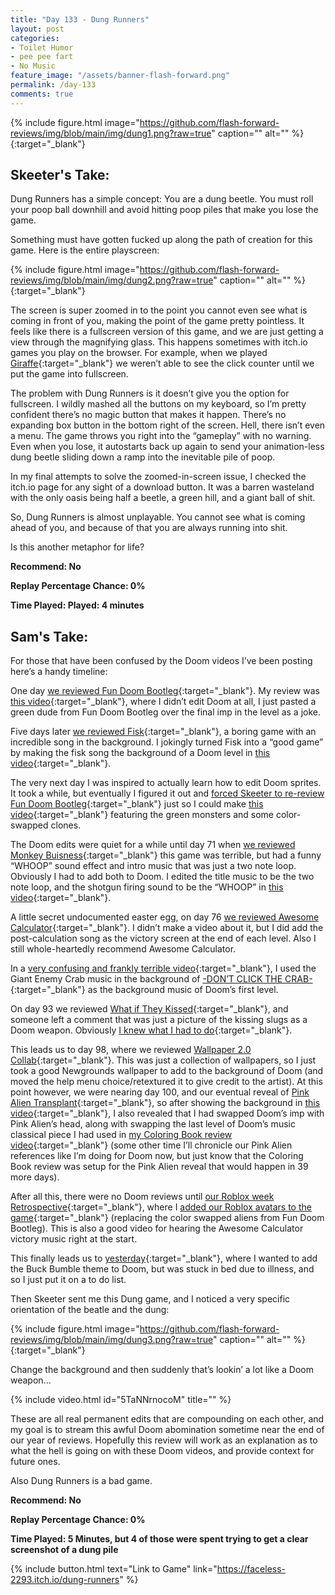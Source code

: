 ```yaml
---
title: "Day 133 - Dung Runners"
layout: post
categories:
- Toilet Humor
- pee pee fart
- No Music
feature_image: "/assets/banner-flash-forward.png"
permalink: /day-133
comments: true
---
```


{% include figure.html image="https://github.com/flash-forward-reviews/img/blob/main/img/dung1.png?raw=true" caption="" alt="" %}{:target="_blank"}

## Skeeter's Take:

Dung Runners has a simple concept: You are a dung beetle. You must roll your poop ball downhill and avoid hitting poop piles that make you lose the game. 

Something must have gotten fucked up along the path of creation for this game. Here is the entire playscreen: 

{% include figure.html image="https://github.com/flash-forward-reviews/img/blob/main/img/dung2.png?raw=true" caption="" alt="" %}{:target="_blank"}

The screen is super zoomed in to the point you cannot even see what is coming in front of you, making the point of the game pretty pointless. It feels like there is a fullscreen version of this game, and we are just getting a view through the magnifying glass. This happens sometimes with itch.io games you play on the browser. For example, when we played [Giraffe](https://flash-forward-reviews.github.io/day-11){:target="_blank"} we weren’t able to see the click counter until we put the game into fullscreen. 

The problem with Dung Runners is it doesn’t give you the option for fullscreen. I wildly mashed all the buttons on my keyboard, so I’m pretty confident there’s no magic button that makes it happen. There’s no expanding box button in the bottom right of the screen. Hell, there isn’t even a menu. The game throws you right into the “gameplay” with no warning. Even when you lose, it autostarts back up again to send your animation-less dung beetle sliding down a ramp into the inevitable pile of poop. 

In my final attempts to solve the zoomed-in-screen issue, I checked the itch.io page for any sight of a download button. It was a barren wasteland with the only oasis being half a beetle, a green hill, and a giant ball of shit. 

So, Dung Runners is almost unplayable. You cannot see what is coming ahead of you, and because of that you are always running into shit. 

Is this another metaphor for life? 

**Recommend: No**

**Replay Percentage Chance: 0%**

**Time Played: Played: 4 minutes**

## Sam's Take:

For those that have been confused by the Doom videos I’ve been posting here’s a handy timeline:

One day [we reviewed Fun Doom Bootleg](https://flash-forward-reviews.github.io/day-52){:target="_blank"}. My review was [this video](https://www.youtube.com/watch?v=msHMsDu5zl4){:target="_blank"}, where I didn’t edit Doom at all, I just pasted a green dude from Fun Doom Bootleg over the final imp in the level as a joke.

Five days later [we reviewed Fisk](https://flash-forward-reviews.github.io/day-57){:target="_blank"}, a boring game with an incredible song in the background. I jokingly turned Fisk into a “good game” by making the fisk song the background of a Doom level in [this video](https://www.youtube.com/watch?v=wlAuz5B99vk){:target="_blank"}.


The very next day I was inspired to actually learn how to edit Doom sprites. It took a while, but eventually I figured it out and [forced Skeeter to re-review Fun Doom Bootleg](https://flash-forward-reviews.github.io/day-58){:target="_blank"} just so I could make [this video](https://www.youtube.com/watch?v=psbyyxxSWUs){:target="_blank"} featuring the green monsters and some color-swapped clones.

The Doom edits were quiet for a while until day 71 when [we reviewed Monkey Buisness](https://flash-forward-reviews.github.io/day-71){:target="_blank"} this game was terrible, but had a funny “WHOOP” sound effect and intro music that was just a two note loop. Obviously I had to add both to Doom. I edited the title music to be the two note loop, and the shotgun firing sound to be the “WHOOP” in [this video](https://www.youtube.com/watch?v=sqRuM4A4t00){:target="_blank"}.

A little secret undocumented easter egg, on day 76 [we reviewed Awesome Calculator](https://flash-forward-reviews.github.io/day-76){:target="_blank"}. I didn’t make a video about it, but I did add the post-calculation song as the victory screen at the end of each level. Also I still whole-heartedly recommend Awesome Calculator.

In a [very confusing and frankly terrible video](https://www.youtube.com/watch?v=zTxuzkJ_fnU){:target="_blank"}, I used the Giant Enemy Crab music in the background of [-DON’T CLICK THE CRAB-](https://flash-forward-reviews.github.io/day-89){:target="_blank"} as the background music of Doom’s first level.

On day 93 we reviewed [What if They Kissed](https://flash-forward-reviews.github.io/day-93){:target="_blank"}, and someone left a comment that was just a picture of the kissing slugs as a Doom weapon. Obviously [I knew what I had to do](https://www.youtube.com/watch?v=biCzb-PaDWE){:target="_blank"}.

This leads us to day 98, where we reviewed [Wallpaper 2.0 Collab](https://flash-forward-reviews.github.io/day-98){:target="_blank"}. This was just a collection of wallpapers, so I just took a good Newgrounds wallpaper to add to the background of Doom (and moved the help menu choice/retextured it to give credit to the artist). At this point however, we were nearing day 100, and our eventual reveal of [Pink Alien Transplant](https://flash-forward-reviews.github.io/day-100){:target="_blank"}, so after showing the background in [this video](https://www.youtube.com/watch?v=mSJivrNE0t4){:target="_blank"}, I also revealed that I had swapped Doom’s imp with Pink Alien’s head, along with swapping the last level of Doom’s music classical piece I had used in [my Coloring Book review video](https://www.youtube.com/watch?v=LEva0guZEfE){:target="_blank"} (some other time I’ll chronicle our Pink Alien references like I’m doing for Doom now, but just know that the Coloring Book review was setup for the Pink Alien reveal that would happen in 39 more days).

After all this, there were no Doom reviews until [our Roblox week Retrospective](https://flash-forward-reviews.github.io/day-125){:target="_blank"}, where I [added our Roblox avatars to the game](https://www.youtube.com/watch?v=EZoPpgxZvfo){:target="_blank"} (replacing the color swapped aliens from Fun Doom Bootleg). This is also a good video for hearing the Awesome Calculator victory music right at the start.

This finally leads us to [yesterday](https://flash-forward-reviews.github.io/day-132){:target="_blank"}, where I wanted to add the Buck Bumble theme to Doom, but was stuck in bed due to illness, and so I just put it on a to do list.

Then Skeeter sent me this Dung game, and I noticed a very specific orientation of the beatle and the dung:

{% include figure.html image="https://github.com/flash-forward-reviews/img/blob/main/img/dung3.png?raw=true" caption="" alt="" %}{:target="_blank"}

Change the background and then suddenly that’s lookin’ a lot like a Doom weapon...

{% include video.html id="5TaNNrnocoM" title="" %}

These are all real permanent edits that are compounding on each other, and my goal is to stream this awful Doom abomination sometime near the end of our year of reviews. Hopefully this review will work as an explanation as to what the hell is going on with these Doom videos, and provide context for future ones.

Also Dung Runners is a bad game.

**Recommend: No**

**Replay Percentage Chance: 0%**

**Time Played: 5 Minutes, but 4 of those were spent trying to get a clear screenshot of a dung pile**

{% include button.html text="Link to Game" link="https://faceless-2293.itch.io/dung-runners" %}